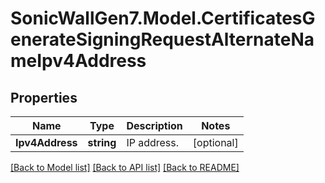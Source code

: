 # SonicWallGen7.Model.CertificatesGenerateSigningRequestAlternateNameIpv4Address

## Properties

Name | Type | Description | Notes
------------ | ------------- | ------------- | -------------
**Ipv4Address** | **string** | IP address. | [optional] 

[[Back to Model list]](../README.md#documentation-for-models) [[Back to API list]](../README.md#documentation-for-api-endpoints) [[Back to README]](../README.md)

